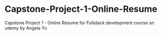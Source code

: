 # Capstone-Project-1-Online-Resume
Capstone Project 1 - Online Resume for Fullstack development course on udemy by Angela Yu
